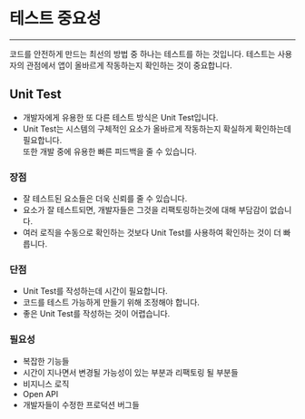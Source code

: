 # 테스트 중요성

---

코드를 안전하게 만드는 최선의 방법 중 하나는 테스트를 하는 것입니다.
테스트는 사용자의 관점에서 앱이 올바르게 작동하는지 확인하는 것이 중요합니다.

## Unit Test
- 개발자에게 유용한 또 다른 테스트 방식은 Unit Test입니다.
- Unit Test는 시스템의 구체적인 요소가 올바르게 작동하는지 확실하게 확인하는데 필요합니다.  
  또한 개발 중에 유용한 빠른 피드백을 줄 수 있습니다.

### 장점
- 잘 테스트된 요소들은 더욱 신뢰를 줄 수 있습니다.
- 요소가 잘 테스트되면, 개발자들은 그것을 리팩토링하는것에 대해 부담감이 없습니다.
- 여러 로직을 수동으로 확인하는 것보다 Unit Test를 사용하여 확인하는 것이 더 빠릅니다.

### 단점
- Unit Test를 작성하는데 시간이 필요합니다.
- 코드를 테스트 가능하게 만들기 위해 조정해야 합니다.
- 좋은 Unit Test를 작성하는 것이 어렵습니다.

### 필요성
- 복잡한 기능들
- 시간이 지나면서 변경될 가능성이 있는 부분과 리팩토링 될 부분들
- 비지니스 로직
- Open API
- 개발자들이 수정한 프로덕션 버그들

